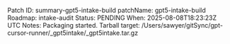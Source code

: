 Patch ID: summary-gpt5-intake-build
patchName: gpt5-intake-build
Roadmap: intake-audit
Status: PENDING
When: 2025-08-08T18:23:23Z UTC
Notes: Packaging started. Tarball target: /Users/sawyer/gitSync/gpt-cursor-runner/_gpt5intake/_gpt5intake.tar.gz
